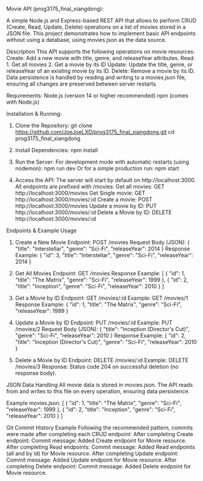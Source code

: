 Movie API (prog3175_final_xiangdong):


A simple Node.js and Express-based REST API that allows to perform CRUD (Create, Read, Update, Delete) operations on a list of movies stored in a JSON file. This project demonstrates how to implement basic API endpoints without using a database, using movies.json as the data source.


Description
This API supports the following operations on movie resources:
Create: Add a new movie with title, genre, and releaseYear attributes.
Read:
    1. Get all movies
    2. Get a movie by its ID
Update: Update the title, genre, or releaseYear of an existing movie by its ID.
Delete: Remove a movie by its ID.
Data persistence is handled by reading and writing to a movies.json file, ensuring all changes are preserved between server restarts.


Requirements:
Node.js (version 14 or higher recommended)
npm (comes with Node.js)


Installation & Running:
1. Clone the Repository:
git clone https://github.com/JoeJoeLXD/prog3175_final_xiangdong.git
cd prog3175_final_xiangdong

2. Install Dependencies:
npm install

3. Run the Server: For development mode with automatic restarts (using nodemon):
npm run dev
Or for a simple production run:
npm start

4. Access the API: The server will start by default on http://localhost:3000.
All endpoints are prefixed with /movies:
    Get all movies: GET http://localhost:3000/movies
    Get Single movie: GET http://localhost:3000/movies/:id
    Create a movie: POST http://localhost:3000/movies
    Update a movie by ID: PUT http://localhost:3000/movies/:id
    Delete a Movie by ID: DELETE http://localhost:3000/movies/:id


Endpoints & Example Usage
1. Create a New Movie
Endpoint: POST /movies
Request Body (JSON):
{
  "title": "Interstellar",
  "genre": "Sci-Fi",
  "releaseYear": 2014
}
Response Example:
{
  "id": 3,
  "title": "Interstellar",
  "genre": "Sci-Fi",
  "releaseYear": 2014
}

2. Get All Movies
Endpoint: GET /movies
Response Example:
[
  {
    "id": 1,
    "title": "The Matrix",
    "genre": "Sci-Fi",
    "releaseYear": 1999
  },
  {
    "id": 2,
    "title": "Inception",
    "genre": "Sci-Fi",
    "releaseYear": 2010
  }
]

3. Get a Movie by ID
Endpoint: GET /movies/:id
Example: GET /movies/1
Response Example:
{
  "id": 1,
  "title": "The Matrix",
  "genre": "Sci-Fi",
  "releaseYear": 1999
}

4. Update a Movie by ID
Endpoint: PUT /movies/:id
Example: PUT /movies/2
Request Body (JSON):
{
  "title": "Inception (Director's Cut)",
  "genre": "Sci-Fi",
  "releaseYear": 2010
}
Response Example:
{
  "id": 2,
  "title": "Inception (Director's Cut)",
  "genre": "Sci-Fi",
  "releaseYear": 2010
}

5. Delete a Movie by ID
Endpoint: DELETE /movies/:id
Example: DELETE /movies/3
Response: Status code 204 on successful deletion (no response body).


JSON Data Handling
All movie data is stored in movies.json. The API reads from and writes to this file on every operation, ensuring data persistence.

Example movies.json:
[
  {
    "id": 1,
    "title": "The Matrix",
    "genre": "Sci-Fi",
    "releaseYear": 1999
  },
  {
    "id": 2,
    "title": "Inception",
    "genre": "Sci-Fi",
    "releaseYear": 2010
  }
]


Git Commit History Example
Following the recommended pattern, commits were made after completing each CRUD endpoint:
    After completing Create endpoint:
            Commit message: Added Create endpoint for Movie resource.
    After completing Read endpoints:
            Commit message: Added Read endpoints (all and by id) for Movie resource.
    After completing Update endpoint:
            Commit message: Added Update endpoint for Movie resource.
    After completing Delete endpoint:
            Commit message: Added Delete endpoint for Movie resource.

